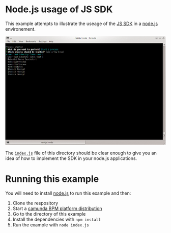 # Node.js usage of JS SDK

This example attempts to illustrate the useage of the [JS SDK](https://github.com/camunda/camunda-bpm-sdk-js) in a [node.js](http://nodejs.org) environement.

![SDK JS node.js usage](screenshot.gif)

The [`index.js`](./index.js) file of this directory should be clear enough to give you an idea of how to implement the SDK in your node.js applications.

# Running this example

You will need to install [node.js](http://nodejs.org) to run this example and then:

1. Clone the respository
2. Start a [camunda BPM platform distribution](http://camunda.org/download/)
3. Go to the directory of this example
4. Install the dependencies with `npm install`
5. Run the example with `node index.js`
